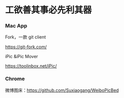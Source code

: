 # 工欲善其事必先利其器







### Mac  App

Fork，一款 git client

https://git-fork.com/



iPic &iPic Mover

https://toolinbox.net/iPic/



### Chrome 



微博图床：https://github.com/Suxiaogang/WeiboPicBed




